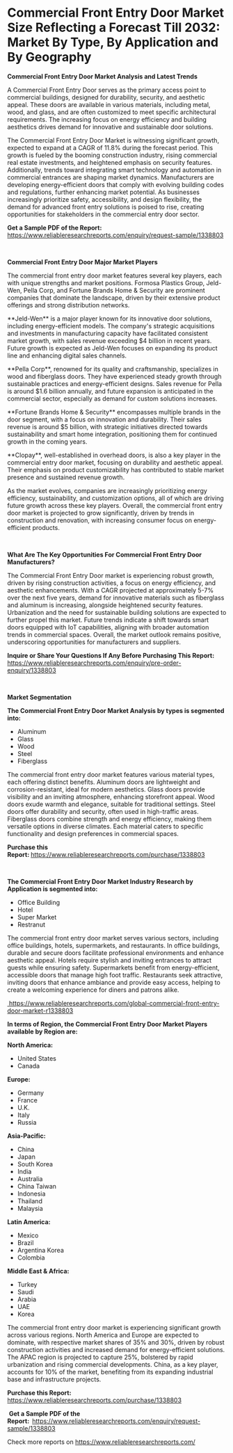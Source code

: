 <p><h1>Commercial Front Entry Door Market Size Reflecting a Forecast Till 2032: Market By Type, By Application and By Geography</h1></p><p><strong>Commercial Front Entry Door Market Analysis and Latest Trends</strong></p>
<p><p>A Commercial Front Entry Door serves as the primary access point to commercial buildings, designed for durability, security, and aesthetic appeal. These doors are available in various materials, including metal, wood, and glass, and are often customized to meet specific architectural requirements. The increasing focus on energy efficiency and building aesthetics drives demand for innovative and sustainable door solutions.</p><p>The Commercial Front Entry Door Market is witnessing significant growth, expected to expand at a CAGR of 11.8% during the forecast period. This growth is fueled by the booming construction industry, rising commercial real estate investments, and heightened emphasis on security features. Additionally, trends toward integrating smart technology and automation in commercial entrances are shaping market dynamics. Manufacturers are developing energy-efficient doors that comply with evolving building codes and regulations, further enhancing market potential. As businesses increasingly prioritize safety, accessibility, and design flexibility, the demand for advanced front entry solutions is poised to rise, creating opportunities for stakeholders in the commercial entry door sector.</p></p>
<p><strong>Get a Sample PDF of the Report:&nbsp;</strong> <a href="https://www.reliableresearchreports.com/enquiry/request-sample/1338803?utm_campaign=3110&utm_medium=2&utm_source=Github&utm_content=ia&utm_term=27032025&utm_id=commercial-front-entry-door">https://www.reliableresearchreports.com/enquiry/request-sample/1338803</a></p>
<p>&nbsp;</p>
<p><strong>Commercial Front Entry Door Major Market Players</strong></p>
<p><p>The commercial front entry door market features several key players, each with unique strengths and market positions. Formosa Plastics Group, Jeld-Wen, Pella Corp, and Fortune Brands Home & Security are prominent companies that dominate the landscape, driven by their extensive product offerings and strong distribution networks.</p><p>**Jeld-Wen** is a major player known for its innovative door solutions, including energy-efficient models. The company's strategic acquisitions and investments in manufacturing capacity have facilitated consistent market growth, with sales revenue exceeding $4 billion in recent years. Future growth is expected as Jeld-Wen focuses on expanding its product line and enhancing digital sales channels.</p><p>**Pella Corp**, renowned for its quality and craftsmanship, specializes in wood and fiberglass doors. They have experienced steady growth through sustainable practices and energy-efficient designs. Sales revenue for Pella is around $1.6 billion annually, and future expansion is anticipated in the commercial sector, especially as demand for custom solutions increases.</p><p>**Fortune Brands Home & Security** encompasses multiple brands in the door segment, with a focus on innovation and durability. Their sales revenue is around $5 billion, with strategic initiatives directed towards sustainability and smart home integration, positioning them for continued growth in the coming years.</p><p>**Clopay**, well-established in overhead doors, is also a key player in the commercial entry door market, focusing on durability and aesthetic appeal. Their emphasis on product customizability has contributed to stable market presence and sustained revenue growth.</p><p>As the market evolves, companies are increasingly prioritizing energy efficiency, sustainability, and customization options, all of which are driving future growth across these key players. Overall, the commercial front entry door market is projected to grow significantly, driven by trends in construction and renovation, with increasing consumer focus on energy-efficient products.</p></p>
<p>&nbsp;</p>
<p><strong>What Are The Key Opportunities For Commercial Front Entry Door Manufacturers?</strong></p>
<p><p>The Commercial Front Entry Door market is experiencing robust growth, driven by rising construction activities, a focus on energy efficiency, and aesthetic enhancements. With a CAGR projected at approximately 5-7% over the next five years, demand for innovative materials such as fiberglass and aluminum is increasing, alongside heightened security features. Urbanization and the need for sustainable building solutions are expected to further propel this market. Future trends indicate a shift towards smart doors equipped with IoT capabilities, aligning with broader automation trends in commercial spaces. Overall, the market outlook remains positive, underscoring opportunities for manufacturers and suppliers.</p></p>
<p><strong>Inquire or Share Your Questions If Any Before Purchasing This Report:</strong> <a href="https://www.reliableresearchreports.com/enquiry/pre-order-enquiry/1338803?utm_campaign=3110&utm_medium=2&utm_source=Github&utm_content=ia&utm_term=27032025&utm_id=commercial-front-entry-door">https://www.reliableresearchreports.com/enquiry/pre-order-enquiry/1338803</a></p>
<p>&nbsp;</p>
<p><strong>Market Segmentation</strong></p>
<p><strong>The Commercial Front Entry Door Market Analysis by types is segmented into:</strong></p>
<p><ul><li>Aluminum</li><li>Glass</li><li>Wood</li><li>Steel</li><li>Fiberglass</li></ul></p>
<p><p>The commercial front entry door market features various material types, each offering distinct benefits. Aluminum doors are lightweight and corrosion-resistant, ideal for modern aesthetics. Glass doors provide visibility and an inviting atmosphere, enhancing storefront appeal. Wood doors exude warmth and elegance, suitable for traditional settings. Steel doors offer durability and security, often used in high-traffic areas. Fiberglass doors combine strength and energy efficiency, making them versatile options in diverse climates. Each material caters to specific functionality and design preferences in commercial spaces.</p></p>
<p><strong>Purchase this Report:&nbsp;</strong><a href="https://www.reliableresearchreports.com/purchase/1338803?utm_campaign=3110&utm_medium=2&utm_source=Github&utm_content=ia&utm_term=27032025&utm_id=commercial-front-entry-door">https://www.reliableresearchreports.com/purchase/1338803</a></p>
<p>&nbsp;</p>
<p><strong>The Commercial Front Entry Door Market Industry Research by Application is segmented into:</strong></p>
<p><ul><li>Office Building</li><li>Hotel</li><li>Super Market</li><li>Restranut</li></ul></p>
<p><p>The commercial front entry door market serves various sectors, including office buildings, hotels, supermarkets, and restaurants. In office buildings, durable and secure doors facilitate professional environments and enhance aesthetic appeal. Hotels require stylish and inviting entrances to attract guests while ensuring safety. Supermarkets benefit from energy-efficient, accessible doors that manage high foot traffic. Restaurants seek attractive, inviting doors that enhance ambiance and provide easy access, helping to create a welcoming experience for diners and patrons alike.</p></p>
<p><a href="https://www.reliableresearchreports.com/global-commercial-front-entry-door-market-r1338803?utm_campaign=3110&utm_medium=2&utm_source=Github&utm_content=ia&utm_term=27032025&utm_id=commercial-front-entry-door">&nbsp;https://www.reliableresearchreports.com/global-commercial-front-entry-door-market-r1338803</a></p>
<p><strong>In terms of Region, the Commercial Front Entry Door Market Players available by Region are:</strong></p>
<p>
    <p> <strong> North America: </strong>
        <ul>
            <li>United States</li>
            <li>Canada</li>
        </ul>
        </p> 
    <p> <strong> Europe: </strong>
        <ul>
            <li>Germany</li>
            <li>France</li>
            <li>U.K.</li>
            <li>Italy</li>
            <li>Russia</li>
        </ul>
        </p> 
    <p> <strong> Asia-Pacific: </strong>
        <ul>
            <li>China</li>
            <li>Japan</li>
            <li>South Korea</li>
            <li>India</li>
            <li>Australia</li>
            <li>China Taiwan</li>
            <li>Indonesia</li>
            <li>Thailand</li>
            <li>Malaysia</li>
        </ul>
        </p> 
    <p> <strong> Latin America: </strong>
        <ul>
            <li>Mexico</li>
            <li>Brazil</li>
            <li>Argentina Korea</li>
            <li>Colombia</li>
        </ul>
        </p> 
    <p> <strong> Middle East & Africa: </strong>
        <ul>
            <li>Turkey</li>
            <li>Saudi</li>
            <li>Arabia</li>
            <li>UAE</li>
            <li>Korea</li>
        </ul>
    </p>
    </p>
<p><p>The commercial front entry door market is experiencing significant growth across various regions. North America and Europe are expected to dominate, with respective market shares of 35% and 30%, driven by robust construction activities and increased demand for energy-efficient solutions. The APAC region is projected to capture 25%, bolstered by rapid urbanization and rising commercial developments. China, as a key player, accounts for 10% of the market, benefiting from its expanding industrial base and infrastructure projects.</p></p>
<p><strong>Purchase this Report: </strong><a href="https://www.reliableresearchreports.com/purchase/1338803?utm_campaign=3110&utm_medium=2&utm_source=Github&utm_content=ia&utm_term=27032025&utm_id=commercial-front-entry-door">https://www.reliableresearchreports.com/purchase/1338803</a></p>
<p>&nbsp;<strong>Get a Sample PDF of the Report:&nbsp;&nbsp;</strong><a href="https://www.reliableresearchreports.com/enquiry/request-sample/1338803?utm_campaign=3110&utm_medium=2&utm_source=Github&utm_content=ia&utm_term=27032025&utm_id=commercial-front-entry-door">https://www.reliableresearchreports.com/enquiry/request-sample/1338803</a></p>
<p><strong></strong></p>
<p>Check more reports on <a href="https://www.reliableresearchreports.com/?utm_campaign=3110&utm_medium=2&utm_source=Github&utm_content=ia&utm_term=27032025&utm_id=commercial-front-entry-door">https://www.reliableresearchreports.com/</a></p>